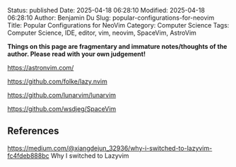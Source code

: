 Status: published
Date: 2025-04-18 06:28:10
Modified: 2025-04-18 06:28:10
Author: Benjamin Du
Slug: popular-configurations-for-neovim
Title: Popular Configurations for NeoVim
Category: Computer Science
Tags: Computer Science, IDE, editor, vim, neovim, SpaceVim, AstroVim

**Things on this page are fragmentary and immature notes/thoughts of the author. Please read with your own judgement!**

https://astronvim.com/

https://github.com/folke/lazy.nvim

https://github.com/lunarvim/lunarvim

https://github.com/wsdjeg/SpaceVim

## References

https://medium.com/@xiangdejun_32936/why-i-switched-to-lazyvim-fc4fdeb888bc
Why I switched to Lazyvim
